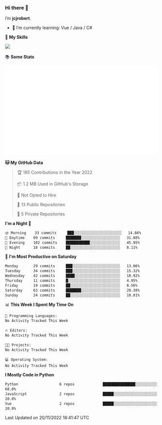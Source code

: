 ### Hi there 👋

I’m **jcjrobert**.

- 🌱 I’m currently learning: Vue / Java / C#

🌟 **My Skills**

![](https://img.shields.io/badge/-Python-3e74a2?style=flat-square&logo=Python&logoColor=fff)

📚 **Some Stats**

![](https://github.com/jcjrobert/github-stats/blob/master/generated/overview.svg)

<!--START_SECTION:waka-->
**🐱 My GitHub Data** 

> 🏆 185 Contributions in the Year 2022
 > 
> 📦 1.2 MB Used in GitHub's Storage 
 > 
> 🚫 Not Opted to Hire
 > 
> 📜 13 Public Repositories 
 > 
> 🔑 5 Private Repositories  
 > 
**I'm a Night 🦉** 

```text
🌞 Morning    33 commits     ███░░░░░░░░░░░░░░░░░░░░░░   14.86% 
🌆 Daytime    69 commits     ███████░░░░░░░░░░░░░░░░░░   31.08% 
🌃 Evening    102 commits    ███████████░░░░░░░░░░░░░░   45.95% 
🌙 Night      18 commits     ██░░░░░░░░░░░░░░░░░░░░░░░   8.11%

```
📅 **I'm Most Productive on Saturday** 

```text
Monday       29 commits     ███░░░░░░░░░░░░░░░░░░░░░░   13.06% 
Tuesday      34 commits     ███░░░░░░░░░░░░░░░░░░░░░░   15.32% 
Wednesday    42 commits     ████░░░░░░░░░░░░░░░░░░░░░   18.92% 
Thursday     11 commits     █░░░░░░░░░░░░░░░░░░░░░░░░   4.95% 
Friday       19 commits     ██░░░░░░░░░░░░░░░░░░░░░░░   8.56% 
Saturday     63 commits     ███████░░░░░░░░░░░░░░░░░░   28.38% 
Sunday       24 commits     ██░░░░░░░░░░░░░░░░░░░░░░░   10.81%

```


📊 **This Week I Spent My Time On** 

```text
💬 Programming Languages: 
No Activity Tracked This Week

🔥 Editors: 
No Activity Tracked This Week

🐱‍💻 Projects: 
No Activity Tracked This Week

💻 Operating System: 
No Activity Tracked This Week

```

**I Mostly Code in Python** 

```text
Python                   6 repos             ███████████████░░░░░░░░░░   60.0% 
JavaScript               2 repos             █████░░░░░░░░░░░░░░░░░░░░   20.0% 
Vue                      2 repos             █████░░░░░░░░░░░░░░░░░░░░   20.0%

```



 Last Updated on 20/11/2022 18:41:47 UTC
<!--END_SECTION:waka-->
